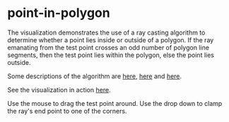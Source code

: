 # point-in-polygon

The visualization demonstrates the use of a ray casting algorithm to determine whether a point lies inside or outside of a polygon. If the ray emanating from the test point crosses an odd number of polygon line segments, then the test point lies within the polygon, else the point lies outside. 

Some descriptions of the algorithm are [here](https://en.wikipedia.org/wiki/Point_in_polygon), [here](http://erich.realtimerendering.com/ptinpoly/) and [here](https://www.ics.uci.edu/~eppstein/161/960307.html). 

See the visualization in action [here](http://bl.ocks.org/boeric/6c00e5e6106d2db5b08a).

Use the mouse to drag the test point around. Use the drop down to clamp the ray's end point to one of the corners. 
